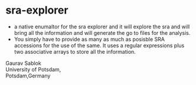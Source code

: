 # sra-explorer
- a native enumaltor for the sra explorer and it will explore the sra and will bring all the information and will generate the go to files for the analysis. 
- You simply have to provide as many as much as posisble SRA accessions for the use of the same. It uses a regular expressions plus two associative arrays to store all the information.

Gaurav Sablok \
University of Potsdam,\
Potsdam,Germany
